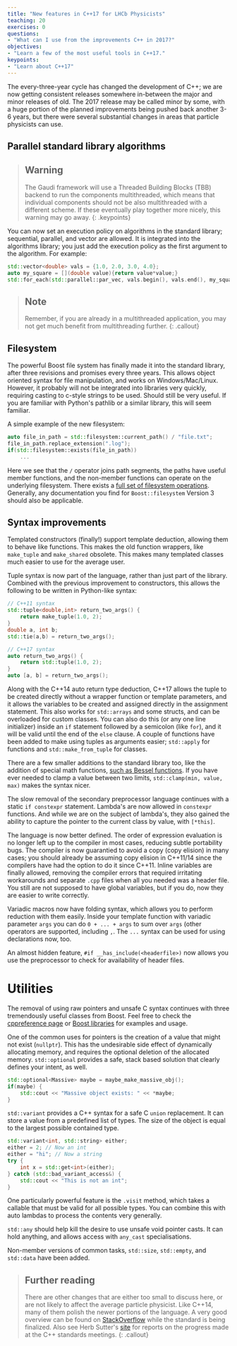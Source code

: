 ```yaml
---
title: "New features in C++17 for LHCb Physicists"
teaching: 20
exercises: 0
questions:
- "What can I use from the improvements C++ in 2017?"
objectives:
- "Learn a few of the most useful tools in C++17."
keypoints:
- "Learn about C++17"
---
```


The every-three-year cycle has changed the development of C++; we are now getting consistent releases somewhere in-between the major and minor releases of old. The 2017 release may be called minor by some, with a huge portion of the planned improvements being pushed back another 3-6 years, but there were several substantial changes in areas that particle physicists can use.

## Parallel standard library algorithms

> ## Warning
> 
> The Gaudi framework will use a Threaded Building Blocks (TBB) backend to run the components multithreaded, which means that individual components should not be also multithreaded with a different scheme. If these eventually play together more nicely, this warning may go away.
{: .keypoints}

You can now set an execution policy on algorithms in the standard library; sequential, parallel, and vector are allowed. It is integrated into the algorithms library; you just add the execution policy as the first argument to the algorithm. For example:

```cpp
std::vector<double> vals = {1.0, 2.0, 3.0, 4.0};
auto my_square = [](double value){return value*value;}
std::for_each(std::parallel::par_vec, vals.begin(), vals.end(), my_square);
```

> ## Note
> 
> Remember, if you are already in a multithreaded application, you may not get much benefit from multithreading further.
{: .callout}

## Filesystem

The powerful Boost file system has finally made it into the standard library, after three revisions and promises every three years. This allows object oriented syntax for file manipulation, and works on Windows/Mac/Linux. However, it probably will not be integrated into libraries very quickly, requiring casting to c-style strings to be used. Should still be very useful. If you are familiar with Python's pathlib or a similar library, this will seem familiar.

A simple example of the new filesystem:
```cpp
auto file_in_path = std::filesystem::current_path() / "file.txt";
file_in_path.replace_extension(".log");
if(std::filesystem::exists(file_in_path))
    ...
```

Here we see that the `/` operator joins path segments, the paths have useful member functions, and the non-member functions can operate on the underlying filesystem. There exists a [full set of filesystem operations](http://en.cppreference.com/w/cpp/filesystem). Generally, any documentation you find for `Boost::filesystem` Version 3 should also be applicable.

## Syntax improvements

Templated constructors (finally!) support template deduction, allowing them to behave like functions. This makes the old function wrappers, like `make_tuple` and `make_shared` obsolete. This makes many templated classes much easier to use for the average user.

Tuple syntax is now part of the language, rather than just part of the library. Combined with the previous improvement to constructors, this allows the following to be written in Python-like syntax:

```cpp
// C++11 syntax
std::tuple<double,int> return_two_args() {
    return make_tuple(1.0, 2);
}
double a, int b;
std::tie(a,b) = return_two_args();
```

```cpp
// C++17 syntax
auto return_two_args() {
    return std::tuple(1.0, 2);
}
auto [a, b] = return_two_args();
```

Along with the C++14 auto return type deduction, C++17 allows the tuple to be created directly without a wrapper function or template parameters, and it allows the variables to be created and assigned directly in the assignment statement. This also works for `std::arrays` and some structs, and can be overloaded for custom classes. You can also do this (or any one line initializer) inside an `if` statement followed by a semicolon (like `for`), and it will be valid until the end of the `else` clause. A couple of functions have been added to make using tuples as arguments easier; `std::apply` for functions and `std::make_from_tuple` for classes.

There are a few smaller additions to the standard library too, like the addition of special math functions, [such as Bessel functions](http://en.cppreference.com/w/cpp/numeric/special_math). If you have ever needed to clamp a value between two
limits, `std::clamp(min, value, max)` makes the syntax nicer.

The slow removal of the secondary preprocessor language continues with a static `if constexpr` statement.
Lambda's are now allowed in `constexpr` functions.  And while we are on the subject of lambda's, they also gained the ability to capture the pointer to the current class by value, with `[*this]`.

The language is now better defined. The order of expression evaluation is no longer left up to the compiler in most cases, reducing subtle portability bugs.
The compiler is now guarantied to avoid a copy (copy elision) in many cases; you should already be assuming copy elision in C++11/14 since the compilers have had the option to do it since C++11.
Inline variables are finally allowed, removing the compiler errors that required irritating workarounds and separate `.cpp` files when all you needed was a header file. You still are not supposed to have global variables, but if you do, now they are easier to write correctly.

Variadic macros now have folding syntax, which allows you to perform reduction with them easily. Inside your template function with variadic parameter `args` you can do `0 + ... + args` to sum over `args` (other operators are supported, including `,`. The `...` syntax can be used for using declarations now, too.

An almost hidden feature, `#if __has_include(<headerfile>)` now allows you use the preprocessor to check for availability of header files.

# Utilities

The removal of using raw pointers and unsafe C syntax continues with three tremendously useful classes from Boost. Feel free to check the [cppreference page](http://en.cppreference.com/w/cpp/utility) or [Boost libraries](http://www.boost.org/doc/libs/) for examples and usage.

One of the common uses for pointers is the creation of a value that might not exist (`nullptr`). This has the undesirable side effect of dynamically allocating memory, and requires the optional deletion of the allocated memory. `std::optional` provides a safe, stack based solution that clearly defines your intent, as well.

```cpp
std::optional<Massive> maybe = maybe_make_massive_obj();
if(maybe) {
    std::cout << "Massive object exists: " << *maybe;
}
```

`std::variant` provides a C++ syntax for a safe C `union` replacement. It can store a value from a predefined list of types. The size of the object is equal to the largest possible contained type.

```cpp
std::variant<int, std::string> either;
either = 2; // Now an int
either = "hi"; // Now a string
try {
    int x = std::get<int>(either); 
} catch (std::bad_variant_access&) {
    std::cout << "This is not an int";
}
```

One particularly powerful feature is the `.visit` method, which takes a callable that must be valid for all possible types. You can combine this with auto lambdas to process the contents very generally.

`std::any` should help kill the desire to use unsafe void pointer casts. It can hold anything, and allows access with `any_cast` specialisations.

Non-member versions of common tasks, `std::size`, `std::empty`, and `std::data` have been added.

> ## Further reading
> 
> There are other changes that are either too small to discuss here, or are not likely to affect the average particle physicist. Like C++14, many of them polish the newer portions of the language. A very good overview can be found on [StackOverflow](http://stackoverflow.com/questions/38060436/what-are-the-new-features-in-c17) while the standard is being finalized. Also see Herb Sutter's [site](https://herbsutter.com/category/c/) for reports on the progress made at the C++ standards meetings.
{: .callout}

